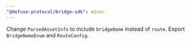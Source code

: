 ```yaml
---
"@defuse-protocol/bridge-sdk": minor
---
```


Change `ParsedAssetInfo` to include `bridgeName` instead of `route`. Export `BridgeNameEnum` and `RouteConfig`.
